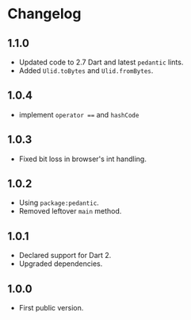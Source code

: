 # Changelog

## 1.1.0

- Updated code to 2.7 Dart and latest `pedantic` lints. 
- Added `Ulid.toBytes` and `Ulid.fromBytes`.

## 1.0.4

- implement `operator ==` and `hashCode`

## 1.0.3

- Fixed bit loss in browser's int handling.

## 1.0.2

- Using `package:pedantic`.
- Removed leftover `main` method.

## 1.0.1

- Declared support for Dart 2.
- Upgraded dependencies.

## 1.0.0

- First public version.
